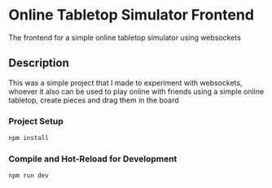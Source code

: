 # Online Tabletop Simulator Frontend

The frontend for a simple online tabletop simulator using websockets

## Description

This was a simple project that I made to experiment with websockets, whoever it also can be used to play online with friends using a simple online tabletop, create pieces and drag them in the board

### Project Setup

```sh
npm install
```

### Compile and Hot-Reload for Development

```sh
npm run dev
```

